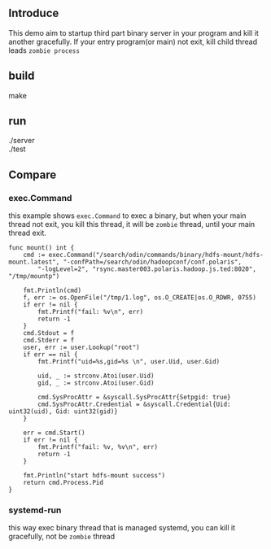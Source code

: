 ## Introduce
This demo aim to startup third part binary server in your program and kill it another gracefully. If your entry program(or main) not exit, kill child thread leads `zombie process `

## build
make


## run
./server  
./test

## Compare
### exec.Command
this example shows `exec.Command` to exec a binary, but when your main thread not exit, you kill this thread, it will be `zombie` thread, until your main thread exit.
```
func mount() int {
	cmd := exec.Command("/search/odin/commands/binary/hdfs-mount/hdfs-mount.latest", "-confPath=/search/odin/hadoopconf/conf.polaris",
		"-logLevel=2", "rsync.master003.polaris.hadoop.js.ted:8020", "/tmp/mountp")

	fmt.Println(cmd)
	f, err := os.OpenFile("/tmp/1.log", os.O_CREATE|os.O_RDWR, 0755)
	if err != nil {
		fmt.Printf("fail: %v\n", err)
		return -1
	}
	cmd.Stdout = f
	cmd.Stderr = f
	user, err := user.Lookup("root")
	if err == nil {
		fmt.Printf("uid=%s,gid=%s \n", user.Uid, user.Gid)

		uid, _ := strconv.Atoi(user.Uid)
		gid, _ := strconv.Atoi(user.Gid)

		cmd.SysProcAttr = &syscall.SysProcAttr{Setpgid: true}
		cmd.SysProcAttr.Credential = &syscall.Credential{Uid: uint32(uid), Gid: uint32(gid)}
	}

	err = cmd.Start()
	if err != nil {
		fmt.Printf("fail: %v, %v\n", err)
		return -1
	}

	fmt.Println("start hdfs-mount success")
	return cmd.Process.Pid
}
```
### systemd-run
this way exec binary thread that is managed systemd, you can kill it gracefully, not be `zombie` thread
